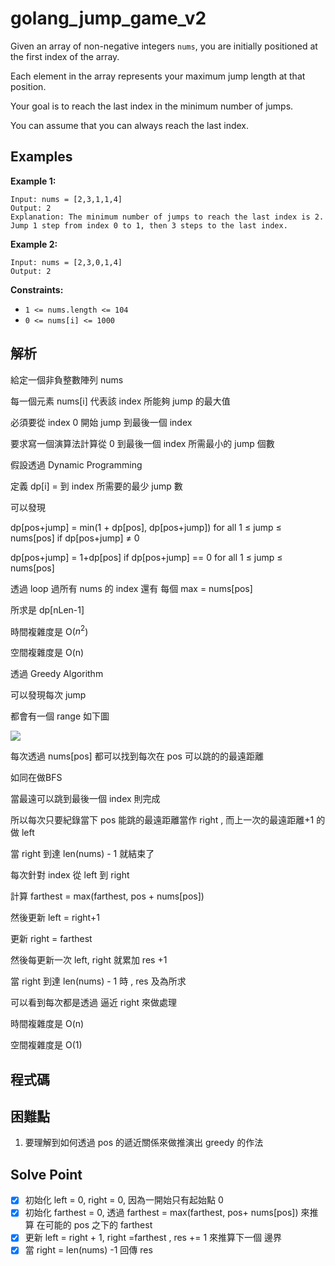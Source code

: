 # golang_jump_game_v2

Given an array of non-negative integers `nums`, you are initially positioned at the first index of the array.

Each element in the array represents your maximum jump length at that position.

Your goal is to reach the last index in the minimum number of jumps.

You can assume that you can always reach the last index.

## Examples

**Example 1:**

```
Input: nums = [2,3,1,1,4]
Output: 2
Explanation: The minimum number of jumps to reach the last index is 2. Jump 1 step from index 0 to 1, then 3 steps to the last index.

```

**Example 2:**

```
Input: nums = [2,3,0,1,4]
Output: 2

```

**Constraints:**

- `1 <= nums.length <= 104`
- `0 <= nums[i] <= 1000`

## 解析

給定一個非負整數陣列 nums

每一個元素 nums[i] 代表該 index 所能夠 jump 的最大值

必須要從 index 0 開始 jump 到最後一個 index

要求寫一個演算法計算從 0 到最後一個 index 所需最小的 jump 個數

假設透過 Dynamic Programming 

定義 dp[i] = 到 index 所需要的最少 jump 數

可以發現 

dp[pos+jump] = min(1 + dp[pos], dp[pos+jump])  for all  1 ≤ jump ≤ nums[pos]  if dp[pos+jump] ≠ 0

dp[pos+jump] = 1+dp[pos] if dp[pos+jump] == 0 for all  1 ≤ jump ≤ nums[pos] 

透過 loop 過所有 nums 的 index 還有 每個 max = nums[pos]

所求是 dp[nLen-1]

時間複雜度是 O($n^2$)

空間複雜度是 O(n)

透過 Greedy Algorithm

可以發現每次 jump

都會有一個 range 如下圖

![](https://i.imgur.com/PscMqch.png)

每次透過 nums[pos] 都可以找到每次在 pos 可以跳的的最遠距離

如同在做BFS 

當最遠可以跳到最後一個 index 則完成

所以每次只要紀錄當下 pos 能跳的最遠距離當作 right , 而上一次的最遠距離+1 的做 left

當 right 到達 len(nums) - 1 就結束了

每次針對 index 從 left 到 right

計算 farthest = max(farthest, pos + nums[pos])

然後更新 left = right+1

更新 right = farthest

然後每更新一次 left, right 就累加 res +1

當 right 到達 len(nums) - 1 時 , res 及為所求

可以看到每次都是透過 逼近 right 來做處理

時間複雜度是 O(n)

空間複雜度是 O(1) 

## 程式碼

## 困難點

1. 要理解到如何透過 pos 的遞近關係來做推演出 greedy 的作法

## Solve Point

- [x]  初始化 left = 0, right = 0, 因為一開始只有起始點 0
- [x]  初始化 farthest = 0, 透過 farthest = max(farthest, pos+ nums[pos]) 來推算 在可能的 pos 之下的 farthest
- [x]  更新 left = right + 1, right =farthest , res += 1 來推算下一個 邊界
- [x]  當 right = len(nums) -1 回傳 res